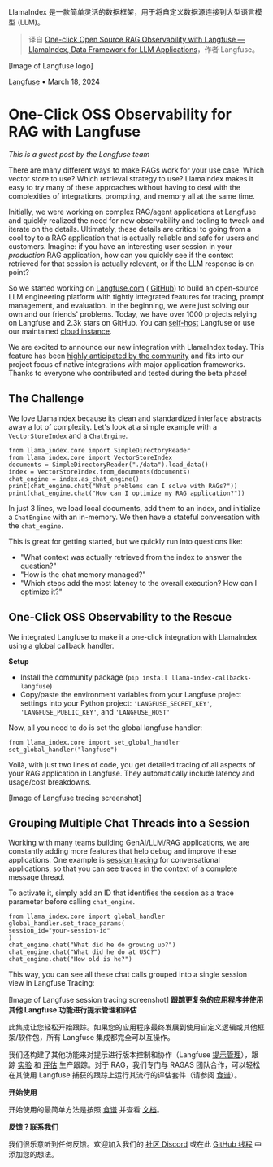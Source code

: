 
<!--
title: 一键式开源 RAG 可观测性，Langfuse — LlamaIndex，用于 LLM 应用程序的数据框架
cover: https://cdn.sanity.io/images/7m9jw85w/production/2e38fd76d589eed1dd66af785879e73b22eb7877-1999x1319.png
-->

LlamaIndex 是一款简单灵活的数据框架，用于将自定义数据源连接到大型语言模型 (LLM)。

> 译自 [One-click Open Source RAG Observability with Langfuse — LlamaIndex, Data Framework for LLM Applications](None)，作者 Langfuse。


[Image of Langfuse logo]

[Langfuse](/blog/author/langfuse) • March 18, 2024

# One-Click OSS Observability for RAG with Langfuse

*This is a guest post by the Langfuse team*

There are many different ways to make RAGs work for your use case. Which vector store to use? Which retrieval strategy to use? LlamaIndex makes it easy to try many of these approaches without having to deal with the complexities of integrations, prompting, and memory all at the same time.

Initially, we were working on complex RAG/agent applications at Langfuse and quickly realized the need for new observability and tooling to tweak and iterate on the details. Ultimately, these details are critical to going from a cool toy to a RAG application that is actually reliable and safe for users and customers. Imagine: if you have an interesting user session in your *production* RAG application, how can you quickly see if the context retrieved for that session is actually relevant, or if the LLM response is on point?

So we started working on [Langfuse.com](http://langfuse.com) ( [GitHub](https://github.com/langfuse/langfuse)) to build an open-source LLM engineering platform with tightly integrated features for tracing, prompt management, and evaluation. In the beginning, we were just solving our own and our friends' problems. Today, we have over 1000 projects relying on Langfuse and 2.3k stars on GitHub. You can [self-host](https://langfuse.com/docs/deployment/self-host) Langfuse or use our maintained [cloud instance](https://cloud.langfuse.com).

We are excited to announce our new integration with LlamaIndex today. This feature has been [highly anticipated by the community](https://github.com/orgs/langfuse/discussions/828) and fits into our project focus of native integrations with major application frameworks. Thanks to everyone who contributed and tested during the beta phase!

## The Challenge

We love LlamaIndex because its clean and standardized interface abstracts away a lot of complexity. Let's look at a simple example with a `VectorStoreIndex` and a `ChatEngine`.

```
from llama_index.core import SimpleDirectoryReader
from llama_index.core import VectorStoreIndex
documents = SimpleDirectoryReader("./data").load_data()
index = VectorStoreIndex.from_documents(documents)
chat_engine = index.as_chat_engine()
print(chat_engine.chat("What problems can I solve with RAGs?"))
print(chat_engine.chat("How can I optimize my RAG application?"))
```

In just 3 lines, we load local documents, add them to an index, and initialize a `ChatEngine` with an in-memory. We then have a stateful conversation with the `chat_engine`.

This is great for getting started, but we quickly run into questions like:

* "What context was actually retrieved from the index to answer the question?"
* "How is the chat memory managed?"
* "Which steps add the most latency to the overall execution? How can I optimize it?"

## One-Click OSS Observability to the Rescue

We integrated Langfuse to make it a one-click integration with LlamaIndex using a global callback handler.

**Setup**

- Install the community package (`pip install llama-index-callbacks-langfuse`)
- Copy/paste the environment variables from your Langfuse project settings into your Python project: `'LANGFUSE_SECRET_KEY'`, `'LANGFUSE_PUBLIC_KEY'`, and `'LANGFUSE_HOST'`

Now, all you need to do is set the global langfuse handler:

```
from llama_index.core import set_global_handler
set_global_handler("langfuse")
```

Voilà, with just two lines of code, you get detailed tracing of all aspects of your RAG application in Langfuse. They automatically include latency and usage/cost breakdowns.

[Image of Langfuse tracing screenshot]

## Grouping Multiple Chat Threads into a Session

Working with many teams building GenAI/LLM/RAG applications, we are constantly adding more features that help debug and improve these applications. One example is [session tracing](https://langfuse.com/docs/tracing/sessions) for conversational applications, so that you can see traces in the context of a complete message thread.

To activate it, simply add an ID that identifies the session as a trace parameter before calling `chat_engine`.

```
from llama_index.core import global_handler
global_handler.set_trace_params(
session_id="your-session-id"
)
chat_engine.chat("What did he do growing up?")
chat_engine.chat("What did he do at USC?")
chat_engine.chat("How old is he?")
```

This way, you can see all these chat calls grouped into a single session view in Langfuse Tracing:

[Image of Langfuse session tracing screenshot]
**跟踪更复杂的应用程序并使用其他 Langfuse 功能进行提示管理和评估**

此集成让您轻松开始跟踪。如果您的应用程序最终发展到使用自定义逻辑或其他框架/软件包，所有 Langfuse 集成都完全可以互操作。

我们还构建了其他功能来对提示进行版本控制和协作（Langfuse [提示管理](https://langfuse.com/docs/prompts/get-started)），跟踪 [实验](https://langfuse.com/docs/experimentation) 和 [评估](https://langfuse.com/docs/scores/overview) 生产跟踪。对于 RAG，我们专门与 RAGAS 团队合作，可以轻松在其使用 Langfuse 捕获的跟踪上运行其流行的评估套件（请参阅 [食谱](https://langfuse.com/docs/scores/model-based-evals/ragas)）。

**开始使用**

开始使用的最简单方法是按照 [食谱](https://docs.llamaindex.ai/en/stable/examples/callbacks/LangfuseCallbackHandler.html) 并查看 [文档](https://langfuse.com/docs/integrations/llama-index/get-started)。

**反馈？联系我们**

我们很乐意听到任何反馈。欢迎加入我们的 [社区 Discord](https://langfuse.com/discord) 或在此 [GitHub 线程](https://github.com/orgs/langfuse/discussions/828) 中添加您的想法。